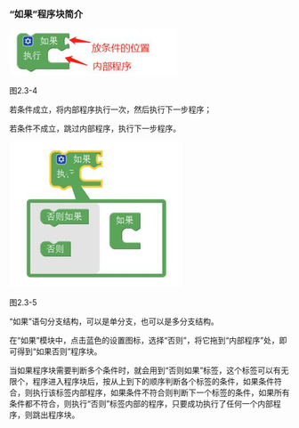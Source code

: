 ### “如果”程序块简介

![img](/assets/image098.jpg)

图2.3-4

若条件成立，将内部程序执行一次，然后执行下一步程序；

若条件不成立，跳过内部程序，执行下一步程序。

![img](/assets/image100.jpg)

图2.3-5

 

“如果”语句分支结构，可以是单分支，也可以是多分支结构。

在“如果”模块中，点击蓝色的设置图标，选择“否则”，将它拖到“内部程序”处，即可得到“如果否则”程序块。

当如果程序块需要判断多个条件时，就会用到“否则如果”标签，这个标签可以有无限个，程序进入程序块后，按从上到下的顺序判断各个标签的条件，如果条件符合，则执行该标签内部程序，如果条件不符合则判断下一个标签的条件，如果所有条件都不符合，则执行“否则”标签内部的程序，只要成功执行了任何一个内部程序，则跳出程序块。